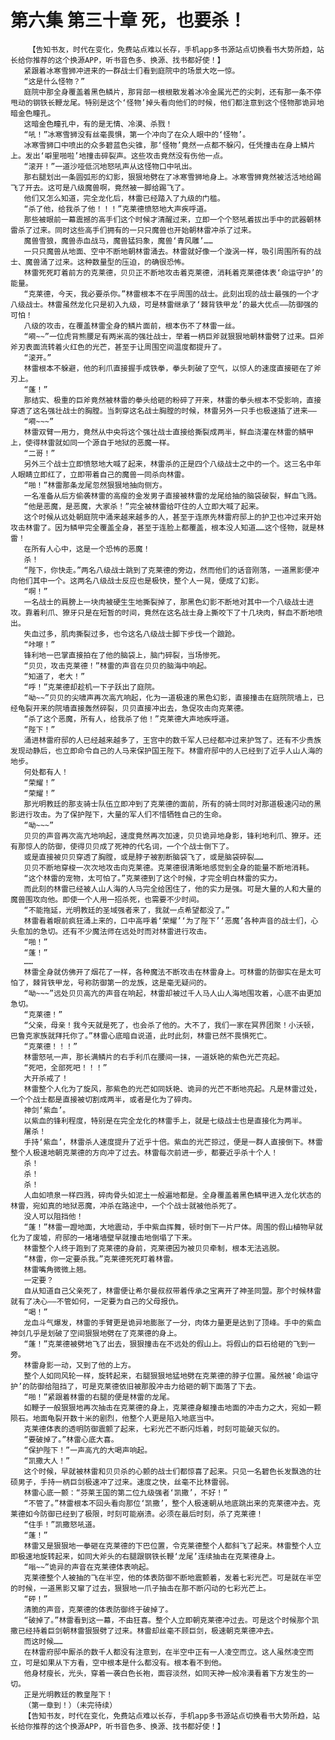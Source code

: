# 第六集 第三十章 死，也要杀！
        【告知书友，时代在变化，免费站点难以长存，手机app多书源站点切换看书大势所趋，站长给你推荐的这个换源APP，听书音色多、换源、找书都好使！】
       紧跟着冰寒雪狮冲进来的一群战士们看到庭院中的场景大吃一惊。
       “这是什么怪物？”
       庭院中那全身覆盖着黑色鳞片，那背部一根根散发着冰冷金属光芒的尖刺，还有那一条不停甩动的钢铁长鞭龙尾。特别是这个‘怪物’掉头看向他们的时候，他们都注意到这个怪物那诡异地暗金色瞳孔。
       这暗金色瞳孔中，有的是无情、冷漠、杀戮！
       “吼！”冰寒雪狮没有丝毫畏惧，第一个冲向了在众人眼中的‘怪物’。
       冰寒雪狮口中喷出的众多碧蓝色尖锥，那‘怪物’竟然一点都不躲闪，任凭撞击在身上鳞片上。发出‘噼里啪啦’地撞击碎裂声。这些攻击竟然没有伤他一点。
       “滚开！”一道沙哑低沉地怒吼声从这怪物口中吼出。
       那右腿划出一条圆弧形的幻影，狠狠地劈在了冰寒雪狮地身上。冰寒雪狮竟然被活活地给踢飞了开去。这可是八级魔兽啊，竟然被一脚给踢飞了。
       他们又怎么知道，完全龙化后，林雷已经踏入了九级的门槛。
       “杀了他，给我杀了他！！！”克莱德愤怒地大声疾呼道。
       那些被眼前一幕震撼的高手们这个时候才清醒过来，立即一个个怒吼着拔出手中的武器朝林雷杀了过来。同时这些高手们拥有的一只只魔兽也开始朝林雷冲杀了过来。
       魔兽雪狼，魔兽赤血战马，魔兽猛犸象，魔兽‘青风雕’……
       一只只魔兽从地面、空中不断地朝林雷涌去。林雷就好像一个漩涡一样，吸引周围所有的战士、魔兽涌了过来。这种数量型的压迫，的确很恐怖。
       林雷死死盯着前方的克莱德，贝贝正不断地攻击着克莱德，消耗着克莱德体表‘命运守护’的能量。
       “克莱德，今天，我必要杀你。”林雷根本不在乎周围的战士。此刻出现的战士最强的一个才八级战士。林雷虽然龙化只是初入九级，可是林雷继承了‘棘背铁甲龙’的最大优点——防御强的可怕！
       八级的攻击，在覆盖林雷全身的鳞片面前，根本伤不了林雷一丝。
       “嗬~~”一位虎背熊腰足有两米高的强壮战士，举着一柄巨斧就狠狠地朝林雷劈了过来。巨斧斧刃表面流转着火红色的光芒，甚至于让周围空间温度都提升了。
       “滚开。”
       林雷根本不躲避，他的利爪直接握手成铁拳，拳头刺破了空气，以惊人的速度直接砸在了斧刃上。
       “蓬！”
       那结实、极重的巨斧竟然被林雷的拳头给砸的粉碎了开来，林雷的拳头根本不受影响，直接穿透了这名强壮战士的胸膛。当刺穿这名战士胸膛的时候，林雷另外一只手也极速插了进来——
       “嗬~~~”
       林雷双臂一用力，竟然从中央将这个强壮战士直接给撕裂成两半，鲜血浇灌在林雷的鳞甲上，使得林雷就如同一个源自于地狱的恶魔一样。
       “二哥！”
       另外三个战士立即愤怒地大喊了起来，林雷杀的正是四个八级战士之中的一个。这三名中年人眼睛立即红了，立即带着自己的魔兽一同杀向林雷。
       “啪！”林雷那条龙尾忽然狠狠地抽向侧方。
       一名准备从后方偷袭林雷的高瘦的金发男子直接被林雷的龙尾给抽的脑袋破裂，鲜血飞溅。
       “他是恶魔，是恶魔，大家杀！”完全被林雷给吓住的人立即大喊了起来。
       这个时候从远处朝庭院中涌来越来越多的人，甚至于连原先林雷府邸上的护卫也冲过来开始攻击林雷了。因为鳞甲完全覆盖全身，甚至于连脸上都覆盖，根本没人知道……这个怪物，就是林雷！
       在所有人心中，这是一个恐怖的恶魔！
       杀！
       “陛下，你快走。”两名八级战士跳到了克莱德的旁边，然而他们的话音刚落，一道黑影便冲向他们其中一个。这两名八级战士反应也是极快，整个人一晃，便成了幻影。
       “啊！”
       一名战士的肩膀上一块肉被硬生生地撕裂掉了，那黑色幻影不断地对其中一个八级战士进攻。靠着利爪、獠牙只是在短暂的时间，竟然在这名战士身上撕咬下了十几块肉，鲜血不断地喷出。
       失血过多，肌肉撕裂过多，也令这名八级战士脚下步伐一个踉跄。
       “咔嚓！”
       锋利地一巴掌直接拍在了他的脑袋上，脑门碎裂，当场惨死。
       “贝贝，攻击克莱德！”林雷的声音在贝贝的脑海中响起。
       “知道了，老大！”
       “呼！”克莱德却趁机一下子跃出了庭院。
       “呦~~”贝贝的尖啸声再次高亢响起，化为一道极速的黑色幻影，直接撞击在庭院院墙上，已经龟裂开来的院墙直接轰然碎裂，贝贝直接冲出去，急促攻击向克莱德。
       “杀了这个恶魔，所有人，给我杀了他！”克莱德大声地疾呼道。
       “陛下！”
       涌进林雷府邸的人已经越来越多了，王宫中的数千军人已经都冲过来护驾了。还有不少贵族发现动静后，也立即命令自己的人马来保护国王陛下。林雷府邸中的人已经到了近乎人山人海的地步。
       何处都有人！
       “荣耀！”
       “荣耀！”
       那光明教廷的那支骑士队伍立即冲到了克莱德的面前，所有的骑士同时对那道极速闪动的黑影进行攻击。为了保护陛下，大量的军人们不惜牺牲自己的生命。
       “呦~~~”
       贝贝的声音再次高亢地响起，速度竟然再次加速，贝贝诡异地身影，锋利地利爪、獠牙。还有那惊人的防御，使得贝贝成了死神的代名词，一个个战士倒下了。
       或是直接被贝贝穿透了胸膛，或是脖子被割断脑袋飞了，或是脑袋碎裂……
       贝贝不断地穿梭一次次地攻击向克莱德。克莱德很清晰地感觉到全身的能量不断地消耗。
       “这个林雷的宠物，太可怕了。”克莱德到了这个时候，才完全明白林雷的实力。
       而此刻的林雷已经被人山人海的人马完全给困住了，他的实力是强。可是大量的人和大量的魔兽围攻向他。即使一个人用一招杀死，也需要不少时间。
       “不能拖延，光明教廷的圣域强者来了，我就一点希望都没了。”
       林雷看着眼前疯狂涌上来的，口中高呼着‘荣耀’‘为了陛下’‘恶魔’各种声音的战士们，心头愈加的急切。还有不少魔法师在远处时而对林雷进行攻击。
       “啪！”
       “蓬！”
       ……
       林雷全身就仿佛开了烟花了一样，各种魔法不断攻击在林雷身上。可林雷的防御实在是太可怕了，棘背铁甲龙，号称防御第一的龙族，这是毫无疑问的。
       “呦~~~”远处贝贝高亢的声音在响起，林雷却被过千人马人山人海地围攻着，心底不由更加急切。
       “克莱德！”
       “父亲，母亲！我今天就是死了，也会杀了他的。大不了，我们一家在冥界团聚！小沃顿，巴鲁克家族就拜托你了。”林雷心底暗自说道，此时此刻，林雷已然不畏惧死亡。
       “克莱德！！！”
       林雷怒吼一声，那长满鳞片的右手利爪在腰间一抹，一道妖艳的紫色光芒亮起。
       “死吧，全部死吧！！！”
       大开杀戒了！
       林雷整个人化为了旋风，那紫色的光芒如同妖艳、诡异的光芒不断地亮起。凡是林雷过处，一个个战士都是直接被切割成两半，或者是化为了碎肉。
       神剑‘紫血’。
       以紫血的锋利程度，特别是在完全龙化的林雷手上，就是七级战士也是直接化为两半。
       屠杀！
       手持‘紫血’，林雷杀人速度提升了近乎十倍。紫血的光芒掠过，便是一群人直接倒下。林雷整个人极速地朝克莱德的方向冲了过去。林雷每次前进一步，都要近乎杀十个人！
       杀！
       杀！
       杀！
       人血如喷泉一样四溅，碎肉骨头如泥土一般遍地都是。全身覆盖着黑色鳞甲进入龙化状态的林雷，宛如真的地狱恶魔，冲杀在路途中，一个个战士就被他杀死了。
       没人可以阻挡他！
       “蓬！”林雷一蹬地面，大地震动，手中紫血挥舞，顿时倒下一片尸体。周围的假山植物早就化为了废墟，府邸的一堵堵墙壁早就撞击地倒塌了下来。
       林雷整个人终于跑到了克莱德的身前，克莱德因为被贝贝牵制，根本无法逃脱。
       “林雷，你一定要杀我。”克莱德死死盯着林雷。
       林雷嘴角微微上翘。
       一定要？
       自从知道自己父亲死了，林雷便让希尔曼叔叔带着传承之宝离开了神圣同盟。那个时候林雷就有了决心——不管如何，一定要为自己的父母报仇。
       “喝！”
       龙血斗气爆发，林雷的手臂更是诡异地膨胀了一分，肉体力量更是达到了顶峰。手中的紫血神剑几乎是划破了空间狠狠地劈在了克莱德的身上。
       “蓬！”克莱德被劈地飞了出去，狠狠撞击在不远处的假山上。将假山的巨石给砸的飞到一旁。
       林雷身影一动，又到了他的上方。
       整个人如同风轮一样，旋转起来，右腿狠狠地猛地劈在克莱德的脖子位置。虽然被‘命运守护’的防御给阻挡了，可是克莱德依旧被那股冲击力给砸的朝下面落了下去。
       “啪！”紧跟着林雷的右腿的便是林雷的龙尾。
       如鞭子一般狠狠地再次抽击在克莱德的身上，克莱德身躯撞击地面的冲击力之大，宛如一颗陨石。地面龟裂开数十米的剧烈，他整个人更是陷入地底当中。
       克莱德体表的透明防御震颤了起来，七彩光芒不断闪烁着，时刻可能破灭似的。
       “要破掉了。”林雷心底大喜。
       “保护陛下！”一声高亢的大喝声响起。
       “凯撒大人！”
       这个时候，早就被林雷和贝贝杀的心颤的战士们都惊喜了起来。只见一名碧色长发飘逸的壮硕男子，手持一柄巨剑极速冲了过来。速度之快，丝毫不比林雷弱。
       林雷心底一颤：“芬莱王国的第二位九级强者‘凯撒’，不好！”
       “不管了。”林雷根本不回头看向那位‘凯撒’，整个人极速朝从地底跳出来的克莱德冲去。克莱德如今防御已经到了极限，时刻可能崩溃。必须在最后时刻，杀了克莱德！
       “住手！”凯撒怒吼道。
       “蓬！”
       林雷又是狠狠地一拳砸在克莱德的下巴位置，令克莱德整个人都斜飞了起来。林雷整个人立即极速地旋转起来，如同大斧头的右腿跟钢铁长鞭‘龙尾’连续抽击在克莱德身上。
       “嗡~~”诡异的声音在克莱德体表响起。
       克莱德整个人被抽的飞在半空，他的体表防御不断地震颤着，发着七彩光芒。可是就在半空的时候，一道黑影又窜了过去，狠狠地一爪子抽击在那不断闪动的七彩光芒上。
       “砰！”
       清脆的声音，克莱德的体表防御终于破掉了。
       “破掉了。”林雷看到这一幕，不由狂喜。整个人立即朝克莱德冲过去。可是这个时候那个凯撒已经持着巨剑朝林雷狠狠劈了过来。林雷却丝毫不顾巨剑，极速朝克莱德冲去。
       而这时候……
       在林雷府邸中厮杀的数千人都没有注意到，在半空中正有一人凌空而立。这人虽然凌空而立，可是如果从下方看，空中根本是什么都没有。根本看不到他。
       他身材瘦长，光头，穿着一袭白色长袍，面容淡然，如同天神一般冷漠看着下方发生的一切。
       正是光明教廷的教皇陛下！
       （第一章到！）（未完待续）
       【告知书友，时代在变化，免费站点难以长存，手机app多书源站点切换看书大势所趋，站长给你推荐的这个换源APP，听书音色多、换源、找书都好使！】
